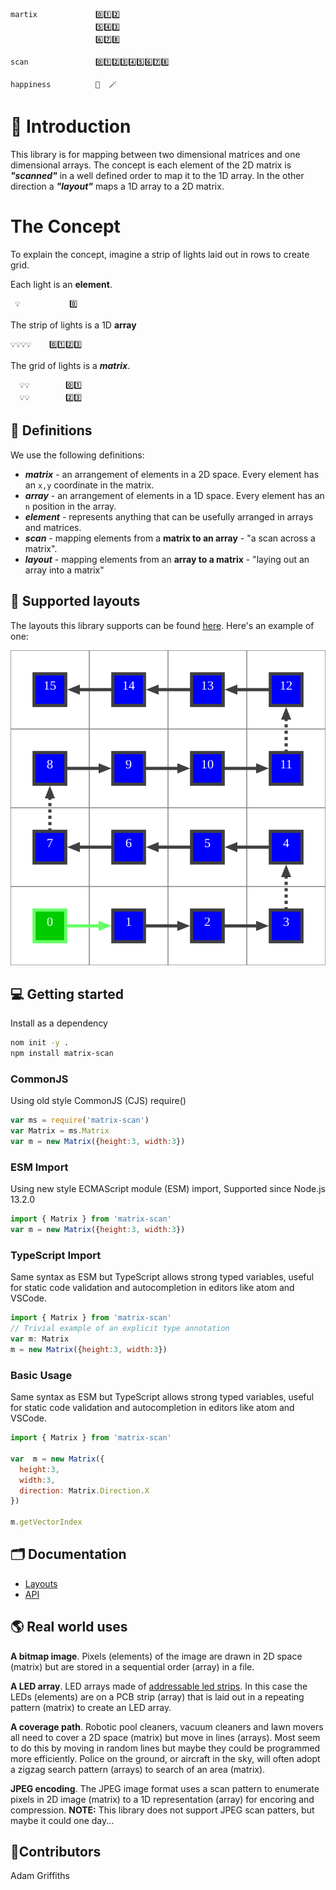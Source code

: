 <!---
This file was automatically generated by a docs-generator scripts.
Do not edit this file directly.
It used the template: "/Users/e0654864/devel/matrix-scan/docs-generators/templates/README.handlebars.md"
-->

```
martix             0️⃣1️⃣2️⃣
                   5️⃣4️⃣3️⃣
                   6️⃣7️⃣8️⃣

scan               0️⃣1️⃣2️⃣3️⃣4️⃣5️⃣6️⃣7️⃣8️⃣

happiness          🎉  🪄
```

# 🔢 Introduction

This library is for mapping between two dimensional matrices and one dimensional arrays.
The concept is each element of the 2D matrix is ***"scanned"*** in a well defined order
to map it to the 1D array. In the other direction a ***"layout"*** maps a 1D array to
a 2D matrix.

# The Concept

To explain the concept, imagine a strip of lights laid out in rows to create grid.

Each light is an **element**.
```
 💡           0️⃣
```

The strip of lights is a 1D **array**
```
💡💡💡💡    0️⃣1️⃣2️⃣3️⃣
```

The grid of lights is a ***matrix***.
```
  💡💡        0️⃣1️⃣
  💡💡        2️⃣3️⃣
```


## 📖 Definitions

We use the following definitions:

 - ***matrix*** - an arrangement of elements in a 2D space. Every element has an `x,y` coordinate in the matrix.
 - ***array*** - an arrangement of elements in a 1D space. Every element has an `n` position in the array.
 - ***element*** - represents anything that can be usefully arranged in arrays and matrices.
 - ***scan*** -  mapping elements from a **matrix to an array** - "a scan across a matrix".
 - ***layout*** - mapping elements from an **array to a matrix** - "laying out an array into a matrix"


## 🔢 Supported layouts

The layouts this library supports can be found [here](docs/generated/layouts/layouts.md). Here's an example of one:

<img src="docs/generated/layouts/zigzag_X_BottomLeft.svg" />

## 💻 Getting started

Install as a dependency
```bash
nom init -y .
npm install matrix-scan
```

### CommonJS 
Using old style CommonJS (CJS) require()

```js
var ms = require('matrix-scan')
var Matrix = ms.Matrix
var m = new Matrix({height:3, width:3})
```

### ESM Import
Using new style ECMAScript module (ESM) import, Supported since  Node.js 13.2.0

```js
import { Matrix } from 'matrix-scan'
var m = new Matrix({height:3, width:3})
```

### TypeScript Import
Same syntax as ESM but TypeScript allows strong typed variables, useful for static code validation and autocompletion in editors like atom and VSCode.

```js
import { Matrix } from 'matrix-scan'
// Trivial example of an explicit type annotation
var m: Matrix
m = new Matrix({height:3, width:3})
```

### Basic Usage
Same syntax as ESM but TypeScript allows strong typed variables, useful for static code validation and autocompletion in editors like atom and VSCode.

```js
import { Matrix } from 'matrix-scan'

var  m = new Matrix({
  height:3,
  width:3,
  direction: Matrix.Direction.X
})

m.getVectorIndex
```


## 🗂 Documentation

* [Layouts](docs/generated/layouts/layouts.md)
* [API](docs/generated/api/matrix-scan.md)

## 🌎 Real world uses

**A bitmap image**. Pixels (elements) of the image are drawn in 2D space (matrix) but are stored in a sequential order (array) in a file.

**A LED array**. LED arrays made of [addressable led strips](https://www.google.com/search?q=addressable%20led%20strip). In this case the LEDs (elements) are on a PCB strip (array) that is laid out in a repeating pattern (matrix) to create an LED array.

**A coverage path**. Robotic pool cleaners, vacuum cleaners and lawn movers all need to cover a 2D space (matrix) but move in lines (arrays). Most seem to do this by moving in random lines but maybe they could be programmed more efficiently. Police on the ground, or aircraft in the sky, will often adopt a zigzag search pattern (arrays) to search of an area (matrix).

**JPEG encoding**. The JPEG image format uses a scan pattern to enumerate pixels in 2D image (matrix) to a 1D representation (array) for encoring and compression. **NOTE:** This library does not support JPEG scan patters, but maybe it could one day...


## 🧍Contributors

Adam Griffiths

